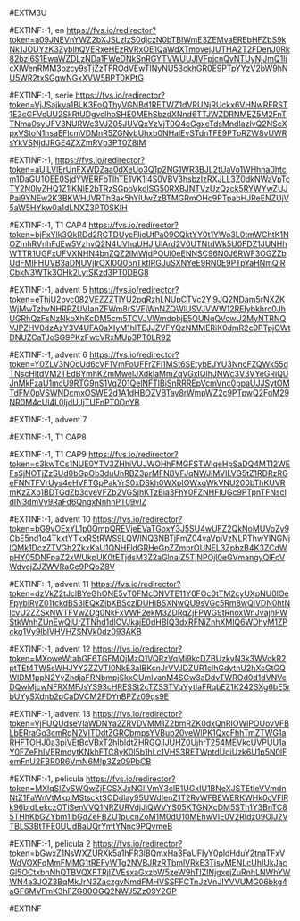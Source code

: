 #EXTM3U

#EXTINF:-1, en
https://fvs.io/redirector?token=a09JNEVnYWZ2bXJSLzIzS0djczN0bTBIWmE3ZEMvaEREbHFZbS9kNk1JOUYzK3ZyblhQVERxeHEzRVRxOE1QaWdXTmovejJUTHA2T2FDenJ0Rk82bzl6S1EwaWZDLzNDa1FWeDNkSnRGYTVWUUJlVFpjcnQvNTUyNjJmQ1ljcXlWenRMM3ozcy9sTjZzTFROdVEwTlNyNU53ckhGR0E9PTpYYzV2bW9hNU5WR2txSGgwNGxXVW5BPT0KPtG





#EXTINF:-1, serie
https://fvs.io/redirector?token=VjJSajkya1BLK3FoQThyVGNBd1RETWZ1dVRUNjRUckx6VHNwRFRST1E3cGFVcUU2SkRtUDgvclhoSHE0MEhSbzdXNnd6TTJWZDRNMEZ5M2FnTTNma0syUFV3NURWc3VJZ05JUVQxYzVjT0Q4eGgxeTdsMndIazlvQ2NScXpxVStoN1hsaEFlcmVDMnR5ZGNvbUhxb0NHalEvSTdnTFE9PTpRZW8vUWRsYkVSNjdJRGE4ZXZmRVp3PT0Z8iM


#EXTINF:-1, 
https://fvs.io/redirector?token=aUlLVlErUnFXWDZaa0dXeUo3Q1p2NG1WR3BJL2tUaVo1WHhna0htcm1DaGU1OEE0SjdYWERFbTlhTE1VK1I4S0VBV3hsbzIzRXJLL3Z0dkNWaVpTcTY2N0lvZHQ1Z1lKNlE2bTRzSGpoVkdlSG50RXBJNTVzUzQzck5RYWYwZUJPai9YNEw2K3BKWHJVRThBak5hYlUwZzBTMGRmOHc9PTpabHJReENZUjV5aW5HYkw0a1dLNXZ3PT0SKIH

#EXTINF:-1, T1 CAP4
https://fvs.io/redirector?token=bjFxYlk3QkRDd2RGTDUycFljeUtPa09CQktYY0t1YWo3L0tmWGhtK1NOZmhRVnhFdEw5VzhvQ2N4UVhqUHJjUlArd2V0UTNtdWk5U0FDZ1JUNHhWTTR1UGFxUFVXNHN4bnZQZ2lMWjdPOUl0eENNSC96N0J6RWF3OGZZbUdFMlFHUVB3aDNUVjIrOXl0Q05nTktIRGJuSXNYeE9RN0E9PTpYaHNmQlRCbkN3WTk3OHk2LytSKzd3PT0DBG8


#EXTINF:-1, advent 5
https://fvs.io/redirector?token=eThjU2pvc082VEZZZTlYU2pqRzhLNUpCTVc2Yi9JQ2NDam5rNXZKWjMwTzhvNHRPZUVIanZFWm8rSVFjWnNZQWlUSVJVWW12REIybkhrc0JhUGRhQzFsNzNkbXhKcDM5cm5TOVJVWmdpbjE5QUNqQVcwU2MyNTRNQVJPZHV0dzAzY3V4UFA0aXIyM1hlTEJJZVFYQzNMMERiK0dmR2c9PTpjOWtDNUZCaTJoSG9PKzFwcVRxMUp3PT0LR92

#EXTINF:-1, advent 6
https://fvs.io/redirector?token=Y0ZLV3NOcUd6cVF1VmFoUFFrZFl1MSt6SEtybEJYU3NncFZQWk55dTNscHltdVM2TEdBYmhKZmMwelJXdklaMmZqVGxIQlhJNWc3V3VYeGRiQUJnMkFzaU1mcU9RTG9nS1VqZ01QelNFTlBiSnRRREpVcmVnc0ppaUJJSytOMTdFM0pVSWNDcmxOSWE2d1A1dHBOZVBTay8rWmpWZ2c9PTpwQ2FqM29NR0M4cUl4L0ljdUJjTUFnPT0OnYB


#EXTINF:-1, advent 7



#EXTINF:-1, T1 CAP8



#EXTINF:-1, T1 CAP9
https://fvs.io/redirector?token=c3kwTCs1NUE0YTV3ZHhiVUJWOHhFMGFSTWlqeHpSaDQ4MTI2WEFsSjNOTjZzSUd0bGpOb3duUnRBZ3prMFNBVFJqNWJiMVlLVG5tZ1RDRzRGeFNNTFVrUys4eHVFTGpPakYrS0xDSkh0WXpIOWxqWkVNU200bThKUVRmKzZXb1BDTGdZb3cveVFZb2VGSjhKTzBia3FhY0FZNHFlUGc9PTpnTFNscldIN3dmVy9RaFd6QngxNnhnPT09vIZ


#EXTINF:-1, advent 10
https://fvs.io/redirector?token=bG9vOExYL1p0QmpQREVjeEVaTGoxY3J5SU4wUFZ2QkNoMUVoZy9CbE5nd1o4TkxtYTkxRStRWS9LQWlNQ3NBTjFmZ04vaVpiVzNLRThwYlNGNjlQMk1DczZTVGh2ZkxKaU1QNHFldGRHeGpZZmprOUNEL3ZpbzB4K3ZCdWpHY05DNFpaZ2xWUkpUK0tETjdsM3Z2aGlnalZ5TjNPOjl0eGVmangyQlFoVWdvcjZJZWVRaGc9PQbZ8V


#EXTINF:-1, advent 11
https://fvs.io/redirector?token=dzVkZ2tJclBYeGhONE5vT0FMcDNVTE11Y0FOc0tTM2cyUXpNU0lOeFpyblRyZ01tckdBS3lEQkZibXBSczlDUHlBSXNwQU9sVGc5Rm8wQlVDN0htNlcvU2ZZSkNWTFVwZDg0NkFxVWF2ekM3ZDRqZjFPWG9tRnoxWnJvajhPWStkWnhZUnEwQlUrZTNhd1dlOVJkajE0dHBIQ3dxRFNiZnhXMlQ6WDhyM1ZPckg1Vy9lblVHVHZSNVk0dz093AKB


#EXTINF:-1, advent 12
https://fvs.io/redirector?token=MXoweWtabGF6TGFMQjMzQ1VQRzVqMi9kcDZBUzkyN3k3WVdkR2ptTEt4TW5sWHJYY2ZZVTI0NkE3alBKcnJrVVJDZUR1clhGdytnU2hXcGtGQWlDM1ppN2YyZndjaFRNbmpjSkxCUmlvanM4SGw3aDdvTWROd0d1dVNVcDQwMjcwNFRXMFJsYS93cHRESSt2cTZSSTVqYytIaFRqbEZ1K242SXg6bE5rbUYySXdnb2pCaDVCM2FDYnBPZz09qs9E

#EXTINF:-1, advent 13
https://fvs.io/redirector?token=VjFUQUdseVlaWDNYa2ZRVDVMM1Z2bmRZK0dxQnRIOWlPOUovVFBLbERraGo3cmRqN2VITDdtZGRCbmpsYVBub20veWlPK1QxcFhhTmZTWG1aRHFTOHJ0a3piVEtBcVBxT2hIbldtZHRGQjlJUHZ0UjhrT254MEVkcUVPUU1aY0FZeFhIVERmdytKNkhFTC8yK0l5b1hLc1VHS3RETWptdUdiUzk6U1p5N0lFemFnU2FBR0R6VmN6Mlp3Zz09PbCB


#EXTINF:-1, pelicula
https://fvs.io/redirector?token=MXlqSlZvSWQwZjFCSXJxNGlIVmY3clB1UGxIU1BNeXJSTEtIeVVmdnNtZ1FaWnVtMkpiMStscktSODdlay95UWdIenZ1T2RvWFBEWERKWHk0cVFlRk96bldLekczOTlSenVVQ1NRZURVdjJiQWVYS05KTGNXcDM5STh1Y3BnTC85THhKbGZYbm1IbGdZeFBZU1pucnZoM1M0dU10MEhwVlE0V2RIdz09OlJ2VTBLS3BtTFE0UUdBaUQrYmtYNnc9PQvmeB


#EXTINF:-1, pelicula 2
https://fvs.io/redirector?token=bGwxZ1NsWXZURXk5a1hFR3lBQmxHa3FaUFIyY0pldHduY2tnaTFxVWdVOXFqMmFMMG1tREFvWTg2NVBJRzRTbmlVRkE3TisyMENLcUhIUkJacGl5OCtxbnNhQTBVQXFTRjlZVEsxaGxzbW5zeW9hTlZINjgxejZuRnhLNWhYWWN4a3JOZ3BqMkJrN3ZaczgvNmdFMHVSSFFCTnJzVnJIYVVUMG06bkg4aGF6MVFmK3hFZG80OGQ2NWJ5Zz09Y2GP


#EXTINF




